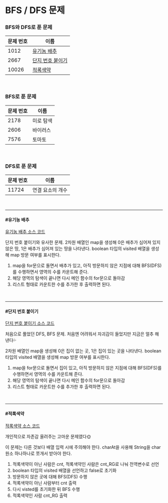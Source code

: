 # BFS / DFS 문제

### BFS와 DFS로 푼 문제

| 문제 번호 | 이름                                  |
| --------- | ------------------------------------- |
| 1012      | [유기농 배추](#유기농-배추)           |
| 2667      | [단지 번호 붙이기](#단지-번호-붙이기) |
| 10026     | [적록색약](#적록색약)                 |

<br>

### BFS로 푼 문제

| 문제 번호 | 이름      |
| --------- | --------- |
| 2178      | 미로 탐색 |
| 2606      | 바이러스  |
| 7576      | 토마토    |

<br>

### DFS로 푼 문제

| 문제 번호 | 이름             |
| --------- | ---------------- |
| 11724     | 연결 요소의 개수 |

<br>

<hr>

#### #유기농 배추

[유기농 배추 소스 코드](https://github.com/hjyeon-n/Algorithm_study/tree/master/BOJ/2020.07/Solution_1012 )



단지 번호 붙이기와 유사한 문제.  2차원 배열인 map을 생성해 0은 배추가 심어져 있지 않은 땅, 1은 배추가 심어져 있는 땅을 나타낸다. boolean 타입의 visited 배열을 생성해 map 방문 여부를 표시한다. 

1. map을 for문으로 돌면서 배추가 있고, 아직 방문하지 않은 지점에 대해 BFS(DFS)를 수행하면서 영역의 수를 카운트해 준다. 
2. 해당 영역의 탐색이 끝나면 다시 메인 함수의 for문으로 돌아감
3.  리스트 형태로 카운트한 수를 추가한 후 출력하면 된다.

<br>

<hr>

#### #단지 번호 붙이기

[단지 번호 붙이기 소스 코드](https://github.com/hjyeon-n/Algorithm_study/tree/master/BOJ/2020.07/Solution_2667  )



처음으로 풀었던 DFS, BFS 문제. 처음엔 어려워서 자괴감이 들었지만 지금은 얼추 해낸다💦

2차원 배열인 map을 생성해 0은 집이 없는 곳, 1은 집이 있는 곳을 나타낸다. boolean 타입의 visited 배열을 생성해 map 방문 여부를 표시한다. 

1. map을 for문으로 돌면서 집이 있고, 아직 방문하지 않은 지점에 대해 BFS(DFS)를 수행하면서 영역의 수를 카운트해 준다. 
2. 해당 영역의 탐색이 끝나면 다시 메인 함수의 for문으로 돌아감
3.  리스트 형태로 카운트한 수를 추가한 후 출력하면 된다.

<br>

<hr>

#### #적록색약

[적록색약 소스 코드](https://github.com/hjyeon-n/Algorithm_study/tree/master/BOJ/2020.07/Solution_10026   )



개인적으로 자존감 올려주는 고마운 문제였다🌞

이 문제는 다른 것보다 배열 입력 시에 주의해야 한다. charAt을 사용해 String을 char 원소 하나하나로 쪼개서 받아야 한다.

1. 적록색약이 아닌 사람은 cnt, 적록색약인 사람은 cnt_RG로 나눠 전역변수로 선언
2. boolean 타입의 visited 배열을 선언하고 false로 초기화
3. 방문하지 않은 곳에 대해 BFS(DFS) 수행
4. 적록색약이 아닌 사람부터 cnt 출력
5. 다시 visted를 초기화한 뒤 BFS 수행
6. 적록색약인 사람 cnt_RG 출력

